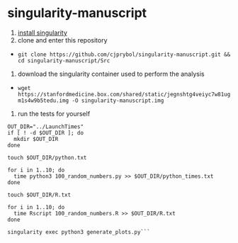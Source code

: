 # singularity-manuscript

1. [install singularity](http://singularity.lbl.gov/#install)
1. clone and enter this repository
  - `git clone https://github.com/cjprybol/singularity-manuscript.git && cd singularity-manuscript/Src`
1. download the singularity container used to perform the analysis
  - `wget https://stanfordmedicine.box.com/shared/static/jegnshtg4veiyc7w81ugm1s4w9b5tedu.img -O singularity-manuscript.img`
1. run the tests for yourself

```
OUT_DIR="../LaunchTimes"
if [ ! -d $OUT_DIR ]; do
  mkdir $OUT_DIR
done

touch $OUT_DIR/python.txt

for i in 1..10; do
  time python3 100_random_numbers.py >> $OUT_DIR/python_times.txt
done

touch $OUT_DIR/R.txt

for i in 1..10; do
  time Rscript 100_random_numbers.R >> $OUT_DIR/R.txt
done

singularity exec python3 generate_plots.py```
